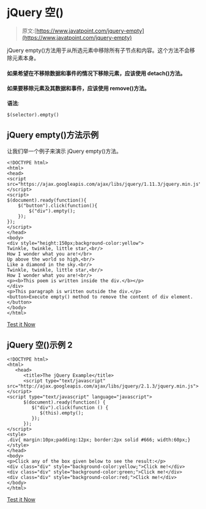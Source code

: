 # jQuery 空()

> 原文:[https://www.javatpoint.com/jquery-empty](https://www.javatpoint.com/jquery-empty)

jQuery empty()方法用于从所选元素中移除所有子节点和内容。这个方法不会移除元素本身。

#### 如果希望在不移除数据和事件的情况下移除元素，应该使用 detach()方法。

#### 如果要移除元素及其数据和事件，应该使用 remove()方法。

**语法**:

```
$(selector).empty()

```

## jQuery empty()方法示例

让我们举一个例子来演示 jQuery empty()方法。

```
<!DOCTYPE html>
<html>
<head>
<script src="https://ajax.googleapis.com/ajax/libs/jquery/1.11.3/jquery.min.js"></script>
<script>
$(document).ready(function(){
    $("button").click(function(){
        $("div").empty();
    });
});
</script>
</head>
<body>
<div style="height:150px;background-color:yellow">
Twinkle, twinkle, little star,<br/>
How I wonder what you are!</br>
Up above the world so high,<br/>
Like a diamond in the sky.<br/>
Twinkle, twinkle, little star,<br/>
How I wonder what you are!<br/>
<p><b>This poem is written inside the div.</b></p>
</div>
<p>This paragraph is written outside the div.</p>
<button>Execute empty() method to remove the content of div element.</button>
</body>
</html>

```

[Test it Now](https://www.javatpoint.com/oprweb/test.jsp?filename=jqueryempty1)

## jQuery 空()示例 2

```
<!DOCTYPE html>
<html>
   <head>
      <title>The jQuery Example</title>
      <script type="text/javascript" src="http://ajax.googleapis.com/ajax/libs/jquery/2.1.3/jquery.min.js"></script>
<script type="text/javascript" language="javascript">
      $(document).ready(function() {
         $("div").click(function () {
            $(this).empty();
         });
      });
</script>
<style>
.div{ margin:10px;padding:12px; border:2px solid #666; width:60px;}
</style>
</head>
<body>
<p>Click any of the box given below to see the result:</p>
<div class="div" style="background-color:yellow;">Click me!</div>
<div class="div" style="background-color:green;">Click me!</div>
<div class="div" style="background-color:red;">Click me!</div>
</body>
</html>

```

[Test it Now](https://www.javatpoint.com/oprweb/test.jsp?filename=jqueryempty2)